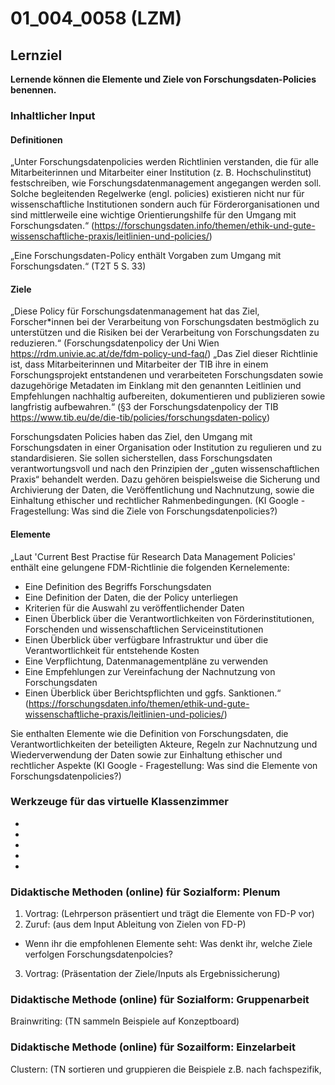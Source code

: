 # 01_004_0058 (LZM)

## Lernziel

**Lernende können die Elemente und Ziele von Forschungsdaten-Policies benennen.**

### Inhaltlicher Input 
#### Definitionen
„Unter Forschungsdatenpolicies werden Richtlinien verstanden, die für alle Mitarbeiterinnen und Mitarbeiter einer Institution (z. B. Hochschulinstitut) festschreiben, wie Forschungsdatenmanagement angegangen werden soll. Solche begleitenden Regelwerke (engl. policies) existieren nicht nur für wissenschaftliche Institutionen sondern auch für Förderorganisationen und sind mittlerweile eine wichtige Orientierungshilfe für den Umgang mit Forschungsdaten.“ (https://forschungsdaten.info/themen/ethik-und-gute-wissenschaftliche-praxis/leitlinien-und-policies/)

„Eine Forschungsdaten-Policy enthält Vorgaben zum Umgang mit Forschungsdaten.“ (T2T 5 S. 33)

#### Ziele
„Diese Policy für Forschungsdatenmanagement hat das Ziel, Forscher*innen bei der Verarbeitung von Forschungsdaten bestmöglich zu unterstützen und die Risiken bei der Verarbeitung von Forschungsdaten zu reduzieren.“ (Forschungsdatenpolicy der Uni Wien https://rdm.univie.ac.at/de/fdm-policy-und-faq/)
„Das Ziel dieser Richtlinie ist, dass Mitarbeiterinnen und Mitarbeiter der TIB ihre in einem Forschungsprojekt entstandenen und verarbeiteten Forschungsdaten sowie dazugehörige Metadaten im Einklang mit den genannten Leitlinien und Empfehlungen nachhaltig aufbereiten, dokumentieren und publizieren sowie langfristig aufbewahren.“ (§3 der Forschungsdatenpolicy der TIB https://www.tib.eu/de/die-tib/policies/forschungsdaten-policy)

Forschungsdaten Policies haben das Ziel, den Umgang mit Forschungsdaten in einer Organisation oder Institution zu regulieren und zu standardisieren. Sie sollen sicherstellen, dass Forschungsdaten verantwortungsvoll und nach den Prinzipien der „guten wissenschaftlichen Praxis“ behandelt werden. Dazu gehören beispielsweise die Sicherung und Archivierung der Daten, die Veröffentlichung und Nachnutzung, sowie die Einhaltung ethischer und rechtlicher Rahmenbedingungen. (KI Google - Fragestellung: Was sind die Ziele von Forschungsdatenpolicies?)

#### Elemente
„Laut 'Current Best Practise für Research Data Management Policies' enthält eine gelungene FDM-Richtlinie die folgenden Kernelemente:
* Eine Definition des Begriffs Forschungsdaten
* Eine Definition der Daten, die der Policy unterliegen
* Kriterien für die Auswahl zu veröffentlichender Daten
* Einen Überblick über die Verantwortlichkeiten von Förderinstitutionen, Forschenden und wissenschaftlichen Serviceinstitutionen
* Einen Überblick über verfügbare Infrastruktur und über die Verantwortlichkeit für entstehende Kosten
* Eine Verpflichtung, Datenmanagementpläne zu verwenden
* Eine Empfehlungen zur Vereinfachung der Nachnutzung von Forschungsdaten
* Einen Überblick über Berichtspflichten und ggfs. Sanktionen.“ (https://forschungsdaten.info/themen/ethik-und-gute-wissenschaftliche-praxis/leitlinien-und-policies/)

Sie enthalten Elemente wie die Definition von Forschungsdaten, die Verantwortlichkeiten der beteiligten Akteure, Regeln zur Nachnutzung und Wiederverwendung der Daten sowie zur Einhaltung ethischer und rechtlicher Aspekte (KI Google - Fragestellung: Was sind die Elemente von Forschungsdatenpolicies?)

### Werkzeuge für das virtuelle Klassenzimmer

* 
* 
* 
* 
* 

### Didaktische Methoden (online) für Sozialform: Plenum

1. Vortrag: (Lehrperson präsentiert und trägt die Elemente von FD-P vor)
2. Zuruf: (aus dem Input Ableitung von Zielen von FD-P)
* Wenn ihr die empfohlenen Elemente seht:  Was denkt ihr, welche Ziele verfolgen Forschungsdatenpolcies? 
3. Vortrag: (Präsentation der Ziele/Inputs als Ergebnissicherung)


### Didaktische Methode (online) für Sozialform: Gruppenarbeit	

Brainwriting: (TN sammeln Beispiele auf Konzeptboard)

### Didaktische Methode (online) für Sozailform: Einzelarbeit

Clustern: (TN sortieren und gruppieren die Beispiele z.B. nach fachspezifik, 
